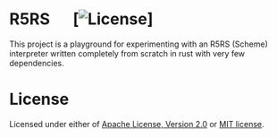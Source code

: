 # R5RS &emsp; [![License]]

[License]: https://img.shields.io/badge/license-MIT%2FApache--2.0-blue?style=for-the-badge&logo=appveyor

This project is a playground for experimenting with an R5RS (Scheme) interpreter
written completely from scratch in rust with very few dependencies.

# License
Licensed under either of <a href="LICENSE-APACHE">Apache License, Version
2.0</a> or <a href="LICENSE-MIT">MIT license</a>.
